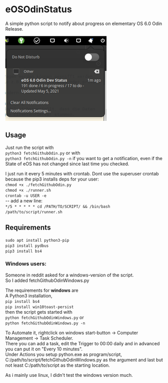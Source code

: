 # eOSOdinStatus
A simple python script to notify about progress on elementary OS 6.0 Odin Release.

![Screenshot](./screenshot.png)


## Usage
Just run the script with  
`python3 fetchGithubOdin.py` or with  
`python3 fetchGithubOdin.py -n` if you want to get a notification, even if the State of eOS has not changed since last time you checked.

I just run it every 5 minutes with crontab. Dont use the superuser crontab because the pip3 installs deps for your user:  
`chmod +x ./fetchGithubOdin.py`  
`chmod +x ./runner.sh`  
`crontab -u USER -e`  
-- add a new line:  
`*/5 * * * * * cd /PATH/TO/SCRIPT/ && /bin/bash /path/to/script/runner.sh`
## Requirements
`sudo apt install python3-pip`  
`pip3 install pydbus`  
`pip3 install bs4`





### Windows users:
Someone in reddit asked for a windows-version of the script.  
So I added fetchGithubOdinWindows.py  

The requirements for **windows** are  
A Python3 installation,  
`pip install bs4`  
`pip install win10toast-persist`  
then the script gets started with  
`python fetchGithubOdinWindows.py` or  
`python fetchGithubOdinWindows.py -n`

To Automate it, rightclick on windows start-button -> Computer Management -> Task Scheduler.  
There you can add a task, edit the Trigger to 00:00 daily and in advanced you can put it on "Every 10 minutes".  
Under Actions you setup python.exe as program/script, C:/path/to/script/fetchGithubOdinWindows.py as the argument and last but not least C:/path/to/script as the starting location.

As i mainly use linux, I didn't test the windows version much.